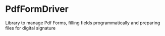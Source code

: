 # PdfFormDriver
Library to manage Pdf Forms, filling fields programmatically and preparing files for digital signature
